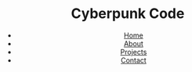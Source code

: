 <html>
<head>
    <title>Cyberpunk Code</title>
    <link rel="stylesheet" type="text/css" href="styles.css">
</head>
<body>
    <header>
        <h1>Cyberpunk Code</h1>
        <nav>
            <ul>
                <li><a href="#">Home</a></li>
                <li><a href="#">About</a></li>
                <li><a href="#">Projects</a></li>
                <li><a href="#">Contact</a></li>
            </ul>
        </nav>
    </header>
</body>
</html>
